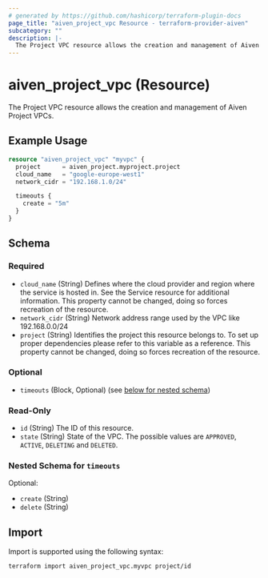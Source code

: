 ```yaml
---
# generated by https://github.com/hashicorp/terraform-plugin-docs
page_title: "aiven_project_vpc Resource - terraform-provider-aiven"
subcategory: ""
description: |-
  The Project VPC resource allows the creation and management of Aiven Project VPCs.
---
```


# aiven_project_vpc (Resource)

The Project VPC resource allows the creation and management of Aiven Project VPCs.

## Example Usage

```terraform
resource "aiven_project_vpc" "myvpc" {
  project      = aiven_project.myproject.project
  cloud_name   = "google-europe-west1"
  network_cidr = "192.168.1.0/24"

  timeouts {
    create = "5m"
  }
}
```

<!-- schema generated by tfplugindocs -->
## Schema

### Required

- `cloud_name` (String) Defines where the cloud provider and region where the service is hosted in. See the Service resource for additional information. This property cannot be changed, doing so forces recreation of the resource.
- `network_cidr` (String) Network address range used by the VPC like 192.168.0.0/24
- `project` (String) Identifies the project this resource belongs to. To set up proper dependencies please refer to this variable as a reference. This property cannot be changed, doing so forces recreation of the resource.

### Optional

- `timeouts` (Block, Optional) (see [below for nested schema](#nestedblock--timeouts))

### Read-Only

- `id` (String) The ID of this resource.
- `state` (String) State of the VPC. The possible values are `APPROVED`, `ACTIVE`, `DELETING` and `DELETED`.

<a id="nestedblock--timeouts"></a>
### Nested Schema for `timeouts`

Optional:

- `create` (String)
- `delete` (String)

## Import

Import is supported using the following syntax:

```shell
terraform import aiven_project_vpc.myvpc project/id
```
